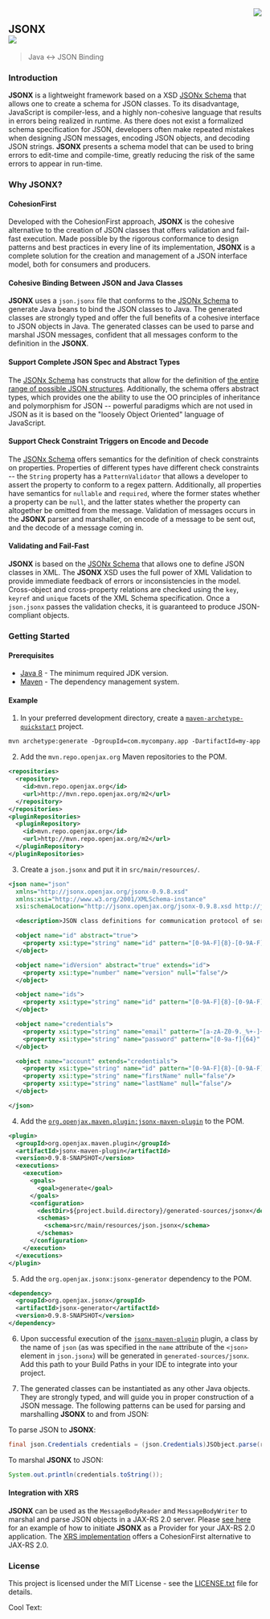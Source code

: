 <img src="https://images.cooltext.com/5195722.png" align="right">

## JSONX<br><a href="https://www.openjax.org/"><img src="https://img.shields.io/badge/OpenJAX--blue.svg"></a>
> Java <-> JSON Binding

### Introduction

**JSONX** is a lightweight framework based on a XSD [JSONx Schema][jsonx-xsd] that allows one to create a schema for JSON classes. To its disadvantage, JavaScript is compiler-less, and a highly non-cohesive language that results in errors being realized in runtime. As there does not exist a formalized schema specification for JSON, developers often make repeated mistakes when designing JSON messages, encoding JSON objects, and decoding JSON strings. **JSONX** presents a schema model that can be used to bring errors to edit-time and compile-time, greatly reducing the risk of the same errors to appear in run-time.

### Why **JSONX**?

#### CohesionFirst

Developed with the CohesionFirst approach, **JSONX** is the cohesive alternative to the creation of JSON classes that offers validation and fail-fast execution. Made possible by the rigorous conformance to design patterns and best practices in every line of its implementation, **JSONX** is a complete solution for the creation and management of a JSON interface model, both for consumers and producers.

#### Cohesive Binding Between JSON and Java Classes

**JSONX** uses a `json.jsonx` file that conforms to the [JSONx Schema][jsonx-xsd] to generate Java beans to bind the JSON classes to Java. The generated classes are strongly typed and offer the full benefits of a cohesive interface to JSON objects in Java. The generated classes can be used to parse and marshal JSON messages, confident that all messages conform to the definition in the **JSONX**.

#### Support Complete JSON Spec and Abstract Types

The [JSONx Schema][jsonx-xsd] has constructs that allow for the definition of [the entire range of possible JSON structures][json]. Additionally, the schema offers abstract types, which provides one the ability to use the OO principles of inheritance and polymorphism for JSON -- powerful paradigms which are not used in JSON as it is based on the "loosely Object Oriented" language of JavaScript.

#### Support Check Constraint Triggers on Encode and Decode

The [JSONx Schema][jsonx-xsd] offers semantics for the definition of check constraints on properties. Properties of different types have different check constraints -- the `String` property has a `PatternValidator` that allows a developer to assert the property to conform to a regex pattern. Additionally, all properties have semantics for `nullable` and `required`, where the former states whether a property can be `null`, and the latter states whether the property can altogether be omitted from the message. Validation of messages occurs in the **JSONX** parser and marshaller, on encode of a message to be sent out, and the decode of a message coming in.

#### Validating and Fail-Fast

**JSONX** is based on the [JSONx Schema][jsonx-xsd] that allows one to define JSON classes in XML. The **JSONX** XSD uses the full power of XML Validation to provide immediate feedback of errors or inconsistencies in the model. Cross-object and cross-property relations are checked using the `key`, `keyref` and `unique` facets of the XML Schema specification. Once a `json.jsonx` passes the validation checks, it is guaranteed to produce JSON-compliant objects.

### Getting Started

#### Prerequisites

* [Java 8][jdk8-download] - The minimum required JDK version.
* [Maven][maven] - The dependency management system.

#### Example

1. In your preferred development directory, create a [`maven-archetype-quickstart`][maven-archetype-quickstart] project.

  ```tcsh
  mvn archetype:generate -DgroupId=com.mycompany.app -DartifactId=my-app -DarchetypeArtifactId=maven-archetype-quickstart -DinteractiveMode=false
  ```

2. Add the `mvn.repo.openjax.org` Maven repositories to the POM.

  ```xml
  <repositories>
    <repository>
      <id>mvn.repo.openjax.org</id>
      <url>http://mvn.repo.openjax.org/m2</url>
    </repository>
  </repositories>
  <pluginRepositories>
    <pluginRepository>
      <id>mvn.repo.openjax.org</id>
      <url>http://mvn.repo.openjax.org/m2</url>
    </pluginRepository>
  </pluginRepositories>
  ```

3. Create a `json.jsonx` and put it in `src/main/resources/`.

  ```xml
  <json name="json"
    xmlns="http://jsonx.openjax.org/jsonx-0.9.8.xsd"
    xmlns:xsi="http://www.w3.org/2001/XMLSchema-instance"
    xsi:schemaLocation="http://jsonx.openjax.org/jsonx-0.9.8.xsd http://jsonx.openjax.org/jsonx.xsd">

    <description>JSON class definitions for communication protocol of server API</description>

    <object name="id" abstract="true">
      <property xsi:type="string" name="id" pattern="[0-9A-F]{8}-[0-9A-F]{4}-[0-9A-F]{4}-[0-9A-F]{4}-[0-9A-F]{12}" null="false"/>
    </object>

    <object name="idVersion" abstract="true" extends="id">
      <property xsi:type="number" name="version" null="false"/>
    </object>

    <object name="ids">
      <property xsi:type="string" name="id" pattern="[0-9A-F]{8}-[0-9A-F]{4}-[0-9A-F]{4}-[0-9A-F]{4}-[0-9A-F]{12}" array="true" null="false"/>
    </object>

    <object name="credentials">
      <property xsi:type="string" name="email" pattern="[a-zA-Z0-9._%+-]+@[a-zA-Z0-9.-]+\.[a-zA-Z]{2,6}" null="false"/>
      <property xsi:type="string" name="password" pattern="[0-9a-f]{64}" required="false" null="false"/>
    </object>

    <object name="account" extends="credentials">
      <property xsi:type="string" name="id" pattern="[0-9A-F]{8}-[0-9A-F]{4}-[0-9A-F]{4}-[0-9A-F]{4}-[0-9A-F]{12}" null="false" required="false"/>
      <property xsi:type="string" name="firstName" null="false"/>
      <property xsi:type="string" name="lastName" null="false"/>
    </object>

  </json>
  ```

4. Add the [`org.openjax.maven.plugin:jsonx-maven-plugin`][jsonx-maven-plugin] to the POM.

  ```xml
  <plugin>
    <groupId>org.openjax.maven.plugin</groupId>
    <artifactId>jsonx-maven-plugin</artifactId>
    <version>0.9.8-SNAPSHOT</version>
    <executions>
      <execution>
        <goals>
          <goal>generate</goal>
        </goals>
        <configuration>
          <destDir>${project.build.directory}/generated-sources/jsonx</destDir>
          <schemas>
            <schema>src/main/resources/json.jsonx</schema>
          </schemas>
        </configuration>
      </execution>
    </executions>
  </plugin>
  ```

5. Add the `org.openjax.jsonx:jsonx-generator` dependency to the POM.

  ```xml
  <dependency>
    <groupId>org.openjax.jsonx</groupId>
    <artifactId>jsonx-generator</artifactId>
    <version>0.9.8-SNAPSHOT</version>
  </dependency>
  ```

6. Upon successful execution of the [`jsonx-maven-plugin`][jsonx-maven-plugin] plugin, a class by the name of `json` (as was specified in the `name` attribute of the `<json>` element in `json.jsonx`) will be generated in `generated-sources/jsonx`. Add this path to your Build Paths in your IDE to integrate into your project.

7. The generated classes can be instantiated as any other Java objects. They are strongly typed, and will guide you in proper construction of a JSON message. The following patterns can be used for parsing and marshalling **JSONX** to and from JSON:

  To parse JSON to **JSONX**:

  ```java
  final json.Credentials credentials = (json.Credentials)JSObject.parse(rawType, new StringReader("{email: 'john@doe', password: '066b91577bc547e21aa329c74d74b0e53e29534d4cc0ad455abba050121a9557'}"))`
  ```
  
  To marshal **JSONX** to JSON:

  ```java
  System.out.println(credentials.toString());
  ```

#### Integration with XRS

**JSONX** can be used as the `MessageBodyReader` and `MessageBodyWriter` to marshal and parse JSON objects in a JAX-RS 2.0 server. Please [see here][xrs-getting-started] for an example of how to initiate **JSONX** as a Provider for your JAX-RS 2.0 application. The [XRS implementation][xrs] offers a CohesionFirst alternative to JAX-RS 2.0.

### License

This project is licensed under the MIT License - see the [LICENSE.txt](LICENSE.txt) file for details.

<a href="http://cooltext.com" target="_top"><img src="https://cooltext.com/images/ct_pixel.gif" width="80" height="15" alt="Cool Text: Logo and Graphics Generator" border="0" /></a>

[jdk8-download]: http://www.oracle.com/technetwork/java/javase/downloads/jdk8-downloads-2133151.html
[jsonx-maven-plugin]: /../../../../openjax/jsonx-maven-plugin
[json]: http://www.json.org/
[jsonx-xsd]: /../../../../openjax/openjax-jsonx/blob/master/generator/src/main/resources/jsonx.xsd
[maven-archetype-quickstart]: http://maven.apache.org/archetypes/maven-archetype-quickstart/
[maven]: https://maven.apache.org/
[xrs-getting-started]: /../../../../openjax/openjax-xrs#getting-started
[xrs]: /../../../../openjax/openjax-xrs